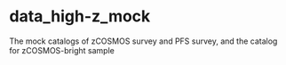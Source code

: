 # data_high-z_mock
The mock catalogs of zCOSMOS survey and PFS survey, and the catalog for zCOSMOS-bright sample
